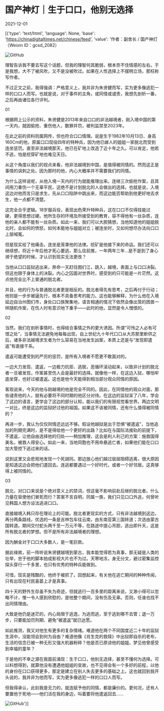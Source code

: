 # 国产神灯｜生于口口，他别无选择

2021-12-01

[{'type': 'text/html', 'language': None, 'base': 'https://chinadigitaltimes.net/chinese/feed', 'value': '作者：副舍长 / 国产神灯（Weixin ID：gcsd_2082）

![GitHub](https://chinadigitaltimes.net/chinese/files/2021/12/post-673994-61a7504539c67.png)



理智告诉我不要去写这个话题，但我的理智何其脆弱，根本奈不住情感的左右。于是我想，大不了被风吹，又不是没被吹过。如果在人性选择上不摆明立场，那枉称写作者。

不过正文之前，我得强调：严格意义上，我并非为朱贤健而写，实为更多像逃犯一样的口口人而写。也就是说，对于事件的主角，或同情或谴责，我想先剖析一番，之后再由诸位各行评判。

01

根据网上公示的资料，朱贤健是2013年来自口口的非法越境者，刚入境中国的第一天内，就因偷抢、重伤他人，数罪并罚，被判监禁至2023年。

在此之前的资料则属网传，但也符合口口情理。说是生于1982年10月13日、身高160Cm的他，原属口口现役四年的特种兵，因为他已嫁人的姐姐一家脱北而受到连坐惩罚。直至非法越境那天，他已在矿地上改造了近十年之久。可以肯定，他若不逃，怕是挖穿矿地也难见天日。

从这个角度以我们的视点来看，他非法越境到中国，是值得被同情的。然而这正是事情的讽刺之处。因为那时的他，内心大概率并不需要我们的同情。

为什么这样说呢，从他入境一天内的行为就能推理出来。连继三次偷抢作案，且其间用刀重伤一个无辜平民，这绝不是计划脱北的人会做出的选择。也就是说，入境这边对他而言只是求生，先从口口陷阱中跳出来，而这边能否帮助到他更好地去求生，他一点都不清楚。

这完全合乎逻辑。18岁服兵役，表现出色荣升特种兵，这在口口不仅得技能过硬，更得思想过硬。他所生存的环境及所接受到的教育，容不得他有一丝杂质，连他的亲人都不能有一丝杂质。如此一来，我们可以大胆猜想，当他知道他的姐姐脱北时，会如何的愤怒，如何本能地与姐姐对立；被连坐时，又如何想尽办法向口口上层喊冤。

但是现实给了他痛击。连坐是笼罩他的法律。挖矿是他接下来的命运。我们还可以继续想，将近十年后他才死心要逃，那么往前推，一年两年三年…是不是到了身心濒于绝望的时候，才认识到现实无法更改？

当他从口口监狱逃出来，奔命一天赶往图们江，跳入，越境，表面上与口口决裂。但这也限于身体上的决裂。内心之囚面对世界时，感受到的只可能是一片茫然。这点他完全比不上普通的脱北者。

并且，他的行为与普通脱北者更是相反的。脱北者得先有思考，之后再付于行动；他则是一步步被逼先行，根本不具备思考的能力。这也能够解释，为什么他在入境延边自治州图们市，身处口口族聚集地，语言相通的情况下依然会像出笼的困兽一样随机作案，在伤人时有意识地下重手——此时的他，显然是令人憎恨的。

02

当然，我们在剖析事情时，也得结合事情之外的更大诱因。所谓“可怜之人必有可恨之处”，当事情无法避免地每每出现，自上世纪九十年代口口从大苏那里断供之后，诸多非法越境求生者为什么容易在当地发生凶案，本质上还是与“发现即遣返”有直接干系。

遣返可能遭受到的严厉的惩罚，是所有入境者不愿更不敢面对的。

一边大力发现、遣返，一边极力抗拒、逃脱，恶循环滚动起来，以致非计划的脱北者一旦被发现，作案甚至伤人会是最好的选择。就像他一样，在这边入狱，哪怕牢底坐穿，也好过被遣返。这也是他今天能得到相当部分观众同情的原因。

客观说来，今天的他与刚越境的他是完全不同的。因此，在同情他的观众对面，那些谴责他的人，就有必要将不同时期的他区分对待。在这边的监狱呆了八年，学会了这边的语言，更学会了这边的部分认知，能以我们的有限视觉看世界。两边文明一对比，终是这边的监狱好过他的祖国。如果这不该被同情，还有什么值得被同情的？

再进一步，我认为仅仅同情还远远不够。假设他越狱是出于恐惧“被遣返”，当他追加的刑期完满时，是不是得给他一个更好的出路？比如在与国际法接轨的前提下，不遣返，让他自由选择他的归处——稍加推理，这会是利人利己的方案：施救国得美名，被救人得安心。如此一来，当地同胞也不用命悬逃亡者，如果他们能在口口加大管控下逃过来的话。

说到这里又会悲观地发现一个死胡同。那边放心他们越过层层阻碍逃离，很大原因是知道这边会把他们遣回去。连逃都要遇过一个好时代，或者一个好邻居。这真够得上被同情的。

03

脱北，对口口来说是个绝对意义上的禁词，但这毫不影响前赴后继的脱北者。什么力量在驱使他们冒死而行？答案不言自明，同属一族，我们只见口口外逃，何曾听见韩国人想方设法逃进口口。

直接越境入韩只存在理论上的可能。脱北者更现实的方式，只有非法越境到这边，再分两条路线，优选的一条是吉林包车往云南，由东南亚第三国转道；次选由蒙古国转道。期间交付蛇头两千至一万元不等，在路途中提心吊胆，逃出即升天，这是所有脱北者的梦想。但不是所有非法越境者的理想。

因为酬金对于口口大多数人，是一笔巨款。

据此缘故，前一阵听说朱贤健越境到蒙古，我本能觉得若为真事，那无疑是人类的壮举，忠于他的脚本拍成影视大片也不为过。天寒地冻，身无分文，避过密集监控探头穿行一千多里，也只有优秀的特种兵能做到。

可惜，现实是残酷的，他终于被抓了。回想起来，有关他在逃亡期间的种种传闻，只有出现在村民喜晏上才是真事。

四十天的野外生存虽不失为奇迹，但就逃行一百多里的距离来说，又渺小得可以忽略不计，惟一令人感到欣慰的，是他整个期间，没有伤及无辜。否则，任谁也找不出同情理由。

大致是他仍是迷茫的，内心局限于逃逸，为逃而逃，至于逃到哪不去管；退一万步，只要能加罚刑期、避免“被遣返”就已达愿。

如此推测，我又对他生有更多的复杂情绪。难道他在两个不同国度近二十年的监狱生涯中，没能领会到何为自由？难道他像《肖生克的救赎》中出狱即自杀的老布，生活的信念已被一种无形又强大机器粉碎？他是否已原谅他的姐姐，梦见他曾感受到幸福的童年？

于是他的不幸之源在我面前涌现：生于口口，他别无选择，甚至不懂何为选择。可以料想得到，就算他没有遭遇他姐姐的变故，也不见得会有一个多好的前程，以他的身份在口口获得更多，那定是建立在别人失去更多的基础之上。这也就回到我开头说的，我并非为他而写，实为更多像逃犯一样的口口人而写。

但我得承认，此刻我是无力的，就连赋予他的同情，都是廉价的。更何况，还有人要置他于死地——他们活在我的身边，叫着要将他遣返回去……

![GitHub](https://chinadigitaltimes.net/chinese/files/2021/12/post-673994-61a7504554e0a.png)'}]